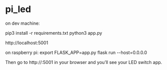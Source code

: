 # pi_led


on dev machine:

pip3 install -r requirements.txt
python3 app.py

http://localhost:5001


on raspberry pi:
export FLASK_APP=app.py
flask run --host=0.0.0.0

Then go to http://<pi-ip>:5001 in your browser and you’ll see your LED switch app.